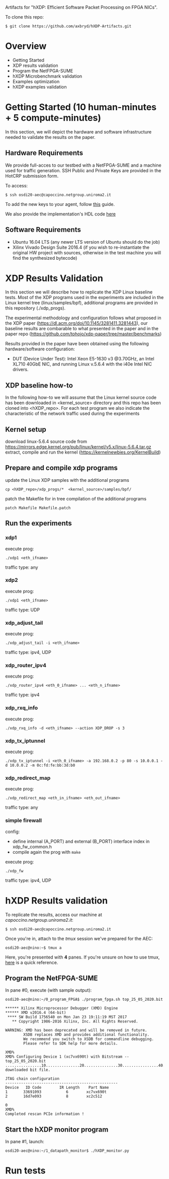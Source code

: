 Artifacts for "hXDP: Efficient Software Packet Processing on FPGA NICs".

To clone this repo:
```(bash)
$ git clone https://github.com/axbryd/hXDP-Artifacts.git
```

# Overview
* Getting Started 
* XDP results validation
* Program the NetFPGA-SUME 
* hXDP Microbenchmark validation
* Examples optimization
* hXDP examples validation

# Getting Started (10 human-minutes + 5 compute-minutes)
In this section, we will depict the hardware and software infrastructure needed to validate the results on the paper.

## Hardware Requirements
We provide full-acces to our testbed with a NetFPGA-SUME and a machine used for traffic generation. SSH Public and Private Keys are provided in the HotCRP submission form.

To access:
```(bash)
$ ssh osdi20-aec@capoccino.netgroup.uniroma2.it
```
To add the new keys to your agent, follow [this](https://www.ssh.com/ssh/add) guide.

We also provide the implementation's HDL code [here](https://www.dropbox.com/s/kven1zrdnwi0n0a/OSDI20_hXDP.xpr.zip?dl=0)

## Software Requirements
* Ubuntu 16.04 LTS (any newer LTS version of Ubuntu should do the job)
* Xilinx Vivado Design Suite 2016.4 (if you wish to re-instantiate the original HW project with sources, otherwise in the test machine you will find the synthesized bytecode)


# XDP Results Validation
In this section we will describe how to replicate the XDP Linux baseline tests. 
Most of the XDP programs used in the experiments are included in the Linux kernel tree (linux/samples/bpf), 
additional programs are provided in this repository (./xdp_progs). 

The experimental methodology and configuration follows what proposed in the XDP paper (https://dl.acm.org/doi/10.1145/3281411.3281443), 
our baseline results are combarable to what presented in the paper and in the paper repo (https://github.com/tohojo/xdp-paper/tree/master/benchmarks)

Results provided in the paper have been obtained using the following hardware/software configuration:

* DUT (Device Under Test): Intel Xeon E5-1630 v3 @3.70GHz, an Intel XL710 40GbE NIC, and running Linux v.5.6.4 with the i40e Intel NIC drivers. 

## XDP baseline how-to

In the following how-to we will assume that the Linux kernel source code has been downloaded in <kernel_source> directory and this repo has been cloned into <hXDP_repo>. For each test program we also indicate the characteristic of the network traffic used during the experiments 

## Kernel setup

download linux-5.6.4 source code from https://mirrors.edge.kernel.org/pub/linux/kernel/v5.x/linux-5.6.4.tar.gz
extract, compile and run the kernel (https://kernelnewbies.org/KernelBuild)

## Prepare and compile xdp programs

update the Linux XDP samples with the additional programs

```
cp <hXDP_repo>/xdp_progs/*  <kernel_source>/samples/bpf/
```

patch the Makefile for in tree compilation of the additional programs   

```
patch Makefile Makefile.patch
```

## Run the experiments

### xdp1

execute prog:
```
./xdp1 <eth_ifname>
```
traffic type: any

### xdp2 

execute prog:
```
./xdp1 <eth_ifname>
```
traffic type: UDP

### xdp_adjust_tail 

execute prog:
```
./xdp_adjust_tail -i <eth_ifname>
```
traffic type: ipv4, UDP

### xdp_router_ipv4

execute prog:
```
./xdp_router_ipv4 <eth_0_ifname> ... <eth_n_ifname>
```
traffic type: ipv4

### xdp_rxq_info 

execute prog:
```
./xdp_rxq_info -d <eth_ifname> --action XDP_DROP -s 3
```

### xdp_tx_iptunnel

execute prog:
```
./xdp_tx_iptunnel -i <eth_0_ifname> -a 192.168.0.2 -p 80 -s 10.0.0.1 -d 10.0.0.2 -m 0c:fd:fe:bb:3d:b0
```
### xdp_redirect_map
execute prog:
```
./xdp_redirect_map <eth_in_ifname> <eth_out_ifname> 
```
traffic type: any

### simple firewall

config:
* define internal (A_PORT) and external (B_PORT) interface index in xdp_fw_common.h 
* compile again the prog with ```make```

execute prog:
```
./xdp_fw
```
traffic type: ipv4, UDP

# hXDP Results validation
To replicate the results, access our machine at *capoccino.netgroup.uniroma2.it*:
```(bash)
$ ssh osdi20-aec@capoccino.netgroup.uniroma2.it
```
Once you're in, attach to the *tmux* session we've prepared for the AEC:
```(bash)
osdi20-aec@nino:~$ tmux a
```
Here, you're presented with **4** panes. If you're unsure on how to use tmux, [here](https://tmuxcheatsheet.com/) is a quick reference.
 ## Program the NetFPGA-SUME
 In pane #0, execute (with sample output):
 ```(bash)
 osdi20-aec@nino:~/0_program_FPGA$ ./program_fpga.sh top_25_05_2020.bit 

****** Xilinx Microprocessor Debugger (XMD) Engine
****** XMD v2016.4 (64-bit)
  **** SW Build 1756540 on Mon Jan 23 19:11:19 MST 2017
    ** Copyright 1986-2016 Xilinx, Inc. All Rights Reserved.

WARNING: XMD has been deprecated and will be removed in future.
         XSDB replaces XMD and provides additional functionality.
         We recommend you switch to XSDB for commandline debugging.
         Please refer to SDK help for more details.

XMD% 
XMD% Configuring Device 1 (xc7vx690t) with Bitstream -- top_25_05_2020.bit
................10...............20...............30................40...............50...............60...............70................80...............90...............Successfully downloaded bit file.

JTAG chain configuration
--------------------------------------------------
Device   ID Code        IR Length    Part Name
 1       33691093           6        xc7vx690t
 2       16d7e093           8        xc2c512

0
XMD% 
Completed rescan PCIe information !

 ```
 ## Start the hXDP monitor program
 In pane #1, launch:
 ```(bash)
 osdi20-aec@nino:~/1_datapath_monitor$ ./hXDP_monitor.py 
 ```
 # Run tests
